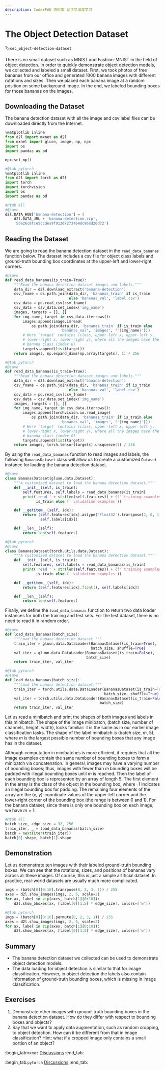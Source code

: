 ```yaml
---
description: CoderFAN 资料库 动手学深度学习
---
```


# The Object Detection Dataset
:label:`sec_object-detection-dataset`

There is no small dataset such as MNIST and Fashion-MNIST in the field of object detection.
In order to quickly demonstrate object detection models,
we collected and labeled a small dataset.
First, we took photos of free bananas from our office
and generated
1000 banana images with different rotations and sizes.
Then we placed each banana image
at a random position on some background image.
In the end, we labeled bounding boxes for those bananas on the images.


## Downloading the Dataset

The banana detection dataset with all the image and
csv label files can be downloaded directly from the Internet.

```python
%matplotlib inline
from d2l import mxnet as d2l
from mxnet import gluon, image, np, npx
import os
import pandas as pd

npx.set_np()
```

```python
#@tab pytorch
%matplotlib inline
from d2l import torch as d2l
import torch
import torchvision
import os
import pandas as pd
```

```python
#@tab all
#@save
d2l.DATA_HUB['banana-detection'] = (
    d2l.DATA_URL + 'banana-detection.zip',
    '5de26c8fce5ccdea9f91267273464dc968d20d72')
```

## Reading the Dataset

We are going to read the banana detection dataset in the `read_data_bananas`
function below.
The dataset includes a csv file for
object class labels and
ground-truth bounding box coordinates
at the upper-left and lower-right corners.

```python
#@save
def read_data_bananas(is_train=True):
    """Read the banana detection dataset images and labels."""
    data_dir = d2l.download_extract('banana-detection')
    csv_fname = os.path.join(data_dir, 'bananas_train' if is_train
                             else 'bananas_val', 'label.csv')
    csv_data = pd.read_csv(csv_fname)
    csv_data = csv_data.set_index('img_name')
    images, targets = [], []
    for img_name, target in csv_data.iterrows():
        images.append(image.imread(
            os.path.join(data_dir, 'bananas_train' if is_train else
                         'bananas_val', 'images', f'{img_name}')))
        # Here `target` contains (class, upper-left x, upper-left y,
        # lower-right x, lower-right y), where all the images have the same
        # banana class (index 0)
        targets.append(list(target))
    return images, np.expand_dims(np.array(targets), 1) / 256
```

```python
#@tab pytorch
#@save
def read_data_bananas(is_train=True):
    """Read the banana detection dataset images and labels."""
    data_dir = d2l.download_extract('banana-detection')
    csv_fname = os.path.join(data_dir, 'bananas_train' if is_train
                             else 'bananas_val', 'label.csv')
    csv_data = pd.read_csv(csv_fname)
    csv_data = csv_data.set_index('img_name')
    images, targets = [], []
    for img_name, target in csv_data.iterrows():
        images.append(torchvision.io.read_image(
            os.path.join(data_dir, 'bananas_train' if is_train else
                         'bananas_val', 'images', f'{img_name}')))
        # Here `target` contains (class, upper-left x, upper-left y,
        # lower-right x, lower-right y), where all the images have the same
        # banana class (index 0)
        targets.append(list(target))
    return images, torch.tensor(targets).unsqueeze(1) / 256
```

By using the `read_data_bananas` function to read images and labels,
the following `BananasDataset` class
will allow us to create a customized `Dataset` instance
for loading the banana detection dataset.

```python
#@save
class BananasDataset(gluon.data.Dataset):
    """A customized dataset to load the banana detection dataset."""
    def __init__(self, is_train):
        self.features, self.labels = read_data_bananas(is_train)
        print('read ' + str(len(self.features)) + (f' training examples' if
              is_train else f' validation examples'))

    def __getitem__(self, idx):
        return (self.features[idx].astype('float32').transpose(2, 0, 1),
                self.labels[idx])

    def __len__(self):
        return len(self.features)
```

```python
#@tab pytorch
#@save
class BananasDataset(torch.utils.data.Dataset):
    """A customized dataset to load the banana detection dataset."""
    def __init__(self, is_train):
        self.features, self.labels = read_data_bananas(is_train)
        print('read ' + str(len(self.features)) + (f' training examples' if
              is_train else f' validation examples'))

    def __getitem__(self, idx):
        return (self.features[idx].float(), self.labels[idx])

    def __len__(self):
        return len(self.features)
```

Finally, we define
the `load_data_bananas` function to return two
data loader instances for both the training and test sets.
For the test dataset,
there is no need to read it in random order.

```python
#@save
def load_data_bananas(batch_size):
    """Load the banana detection dataset."""
    train_iter = gluon.data.DataLoader(BananasDataset(is_train=True),
                                       batch_size, shuffle=True)
    val_iter = gluon.data.DataLoader(BananasDataset(is_train=False),
                                     batch_size)
    return train_iter, val_iter
```

```python
#@tab pytorch
#@save
def load_data_bananas(batch_size):
    """Load the banana detection dataset."""
    train_iter = torch.utils.data.DataLoader(BananasDataset(is_train=True),
                                             batch_size, shuffle=True)
    val_iter = torch.utils.data.DataLoader(BananasDataset(is_train=False),
                                           batch_size)
    return train_iter, val_iter
```

Let us read a minibatch and print the shapes of 
both images and labels in this minibatch.
The shape of the image minibatch,
(batch size, number of channels, height, width),
looks familiar:
it is the same as in our earlier image classification tasks.
The shape of the label minibatch is
(batch size, $m$, 5),
where $m$ is the largest possible number of bounding boxes
that any image has in the dataset.

Although computation in minibatches is more efficient,
it requires that all the image examples
contain the same number of bounding boxes to form a minibatch via concatenation.
In general,
images may have a varying number of bounding boxes;
thus, 
images with fewer than $m$ bounding boxes
will be padded with illegal bounding boxes
until $m$ is reached.
Then
the label of each bounding box is represented by an array of length 5.
The first element in the array is the class of the object in the bounding box,
where -1 indicates an illegal bounding box for padding.
The remaining four elements of the array are
the ($x$, $y$)-coordinate values
of the upper-left corner and the lower-right corner
of the bounding box (the range is between 0 and 1).
For the banana dataset,
since there is only one bounding box on each image,
we have $m=1$.

```python
#@tab all
batch_size, edge_size = 32, 256
train_iter, _ = load_data_bananas(batch_size)
batch = next(iter(train_iter))
batch[0].shape, batch[1].shape
```

## Demonstration

Let us demonstrate ten images with their labeled ground-truth bounding boxes.
We can see that the rotations, sizes, and positions of bananas vary across all these images.
Of course, this is just a simple artificial dataset.
In practice, real-world datasets are usually much more complicated.

```python
imgs = (batch[0][0:10].transpose(0, 2, 3, 1)) / 255
axes = d2l.show_images(imgs, 2, 5, scale=2)
for ax, label in zip(axes, batch[1][0:10]):
    d2l.show_bboxes(ax, [label[0][1:5] * edge_size], colors=['w'])
```

```python
#@tab pytorch
imgs = (batch[0][0:10].permute(0, 2, 3, 1)) / 255
axes = d2l.show_images(imgs, 2, 5, scale=2)
for ax, label in zip(axes, batch[1][0:10]):
    d2l.show_bboxes(ax, [label[0][1:5] * edge_size], colors=['w'])
```

## Summary

* The banana detection dataset we collected can be used to demonstrate object detection models.
* The data loading for object detection is similar to that for image classification. However, in object detection the labels also contain information of ground-truth bounding boxes, which is missing in image classification.


## Exercises

1. Demonstrate other images with ground-truth bounding boxes in the banana detection dataset. How do they differ with respect to bounding boxes and objects?
1. Say that we want to apply data augmentation, such as random cropping, to object detection. How can it be different from that in image classification? Hint: what if a cropped image only contains a small portion of an object?

:begin_tab:`mxnet`
[Discussions](https://discuss.d2l.ai/t/372)
:end_tab:

:begin_tab:`pytorch`
[Discussions](https://discuss.d2l.ai/t/1608)
:end_tab:
